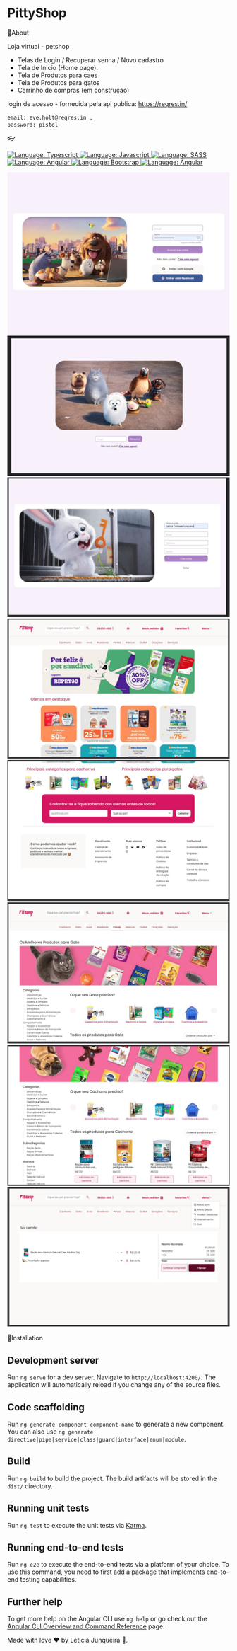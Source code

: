 
# PittyShop
📌About 

Loja virtual - petshop 
- Telas de Login / Recuperar senha / Novo cadastro  
- Tela de Inicio (Home page).
- Tela de Produtos para caes
- Tela de Produtos para gatos
- Carrinho de compras (em construção)


login de acesso - fornecida pela api publica: 
 https://reqres.in/ 

    email: eve.holt@reqres.in ,
    password: pistol

👓 
<div>
   <a href="#">
        <img src="https://img.shields.io/static/v1?label=Language&message=Typescript&color=blue&style=for-the-badge&logo=Typescript" alt="Language: Typescript">
    </a>
    <a href="#">
        <img src="https://img.shields.io/static/v1?label=Language&message=Javascript&color=yellow&style=for-the-badge&logo=JavaScript" alt="Language: Javascript">
    </a>
   <a href="#">
        <img src="https://img.shields.io/static/v1?label=Language&message=SASS&color=ff69b4&style=for-the-badge&logo=SASS" alt="Language: SASS">
    </a>
  <br>
    <a  href="#">
      <img  src="https://img.shields.io/static/v1?label=Framework&message=Angular 15&color=e23237&style=for-the-badge&logo=Angular"  alt="Language: Angular"> 
    </a>
    <a href="#">
      <img  src="https://img.shields.io/static/v1?label=framework&message=Bootstrap&color=563d7c&style=for-the-badge&logo=Bootstrap"  alt="Language: Bootstrap">
    </a>
      <a  href="#">
      <img  src="https://img.shields.io/static/v1?label=Design&message=Angular material&color=e23237&style=for-the-badge&logo=Angular"  alt="Language: Angular"> 
    </a>
    <br>
</div>


![login](https://github.com/itsmejunqueira/PittyShop/blob/main/src/assets/img/midia/login.JPG)
![recuperar senha](https://github.com/itsmejunqueira/PittyShop/blob/main/src/assets/img/midia/recuperar-senha.PNG)
![criar conta](https://github.com/itsmejunqueira/PittyShop/blob/main/src/assets/img/criar-conta.JPG)
![Home](https://github.com/itsmejunqueira/PittyShop/blob/main/src/assets/img/midia/home-pet.JPG)
![Home](https://github.com/itsmejunqueira/PittyShop/blob/main/src/assets/img/midia/home-pet-2.JPG)
![Produtos gatos](https://github.com/itsmejunqueira/PittyShop/blob/main/src/assets/img/midia/produtos-cat.JPG)
![Produtos caes](https://github.com/itsmejunqueira/PittyShop/blob/main/src/assets/img/midia/produtos-caesJPG.JPG)
![carrinho](https://github.com/itsmejunqueira/PittyShop/blob/main/src/assets/img/midia/carrinho-pet-jpg.JPG)


📕Installation
## Development server

Run `ng serve` for a dev server. Navigate to `http://localhost:4200/`. The application will automatically reload if you change any of the source files.

## Code scaffolding

Run `ng generate component component-name` to generate a new component. You can also use `ng generate directive|pipe|service|class|guard|interface|enum|module`.

## Build

Run `ng build` to build the project. The build artifacts will be stored in the `dist/` directory.

## Running unit tests

Run `ng test` to execute the unit tests via [Karma](https://karma-runner.github.io).

## Running end-to-end tests

Run `ng e2e` to execute the end-to-end tests via a platform of your choice. To use this command, you need to first add a package that implements end-to-end testing capabilities.

## Further help

To get more help on the Angular CLI use `ng help` or go check out the [Angular CLI Overview and Command Reference](https://angular.io/cli) page.



Made with love ❤️ by Leticia Junqueira 🚀.
